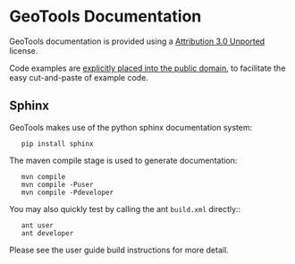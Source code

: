 # GeoTools Documentation

GeoTools documentation is provided using a [Attribution 3.0 Unported](LICENSE.md) license.

Code examples are [explicitly placed into the public domain](LICENSE.txt), to facilitate the easy cut-and-paste of example code.

## Sphinx

GeoTools makes use of the python sphinx documentation system:

```
   pip install sphinx
```

The maven compile stage is used to generate documentation:

```   
   mvn compile
   mvn compile -Puser
   mvn compile -Pdeveloper
```

You may also quickly test by calling the ant `build.xml` directly::

```   
   ant user
   ant developer
```

Please see the user guide build instructions for more detail.
